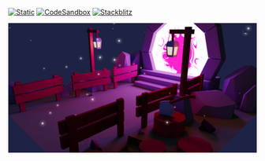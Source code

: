 [![Static](https://img.shields.io/badge/demo-%23646CFF.svg?logo=html5&logoColor=white)](https://pmndrs.github.io/examples/threejs-journey-portal)
[![CodeSandbox](https://img.shields.io/badge/codesandbox-040404?logo=codesandbox&logoColor=DBDBDB)](https://codesandbox.io/s/github/pmndrs/examples/tree/main/demos/threejs-journey-portal)
[![Stackblitz](https://img.shields.io/badge/stackblitz-fff?logo=Stackblitz&logoColor=1389FD)](https://stackblitz.com/github/pmndrs/examples/tree/main/demos/threejs-journey-portal)

![](thumbnail.png)
